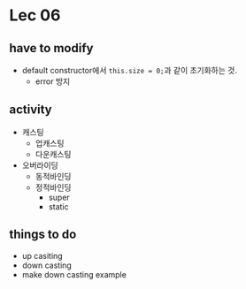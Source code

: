 # Lec 06

## have to modify
- default constructor에서 ```this.size = 0;```과 같이 초기화하는 것.
	- error 방지

## activity
- 캐스팅
	- 업캐스팅
	- 다운캐스팅
- 오버라이딩
	- 동적바인딩
	- 정적바인딩
		- super
		- static



## things to do
- up casiting
- down casting
- make down casting example

